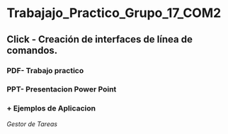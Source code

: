 # Trabajajo_Practico_Grupo_17_COM2

## Click - Creación de interfaces de línea de comandos.

### PDF- Trabajo practico 

### PPT- Presentacion Power Point

### + Ejemplos de Aplicacion

*Gestor de Tareas*

